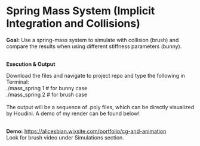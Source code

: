 # Spring Mass System (Implicit Integration and Collisions)

**Goal:** Use a spring-mass system to simulate with collision (brush) and compare the results when using different stiffness parameters (bunny).<br />
<br />

**Execution & Output**

Download the files and navigate to project repo and type the following in Terminal: <br />
./mass_spring 1    # for bunny case <br />
./mass_spring 2    # for brush case <br />
<br />
The output will be a sequence of .poly files, which can be directly visualized by Houdini. A demo of my render can be found below!<br />
<br />

**Demo:** https://alicesbian.wixsite.com/portfolio/cg-and-animation <br />
Look for brush video under Simulations section.
